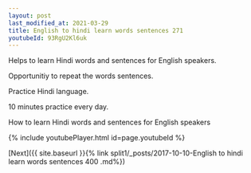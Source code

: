 ```yaml
---
layout: post
last_modified_at: 2021-03-29
title: English to hindi learn words sentences 271 
youtubeId: 93RgU2Kl6uk
---
```

 
 
Helps to learn Hindi words and sentences for English speakers.

Opportunitiy to repeat the words sentences. 

Practice Hindi language. 
 
10 minutes practice every day. 
 
How to learn Hindi words and sentences for English speakers 
 
{% include youtubePlayer.html id=page.youtubeId %}
 
 
[Next]({{ site.baseurl }}{% link  split1/_posts/2017-10-10-English to hindi learn words sentences 400 .md%})
 
